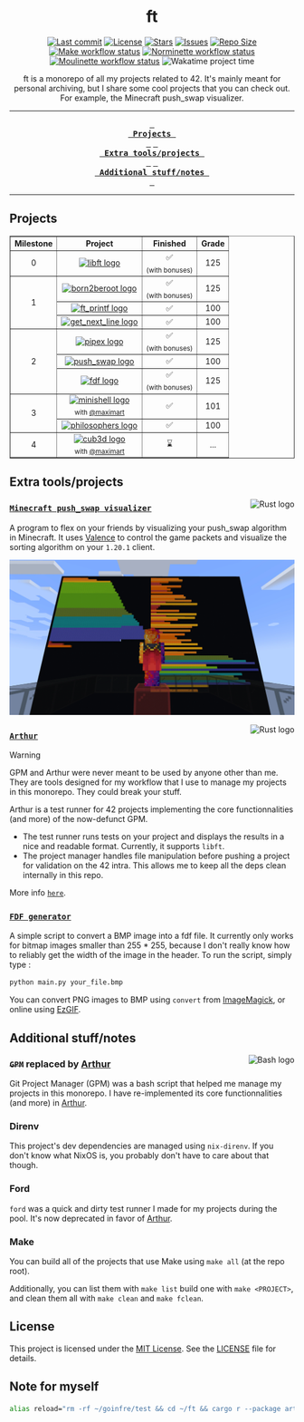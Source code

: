 <!-- *********************************************************************** -->
<!--                                                                         -->
<!--                                                      :::      ::::::::  -->
<!-- README.md                                          :+:      :+:    :+:  -->
<!--                                                  +:+ +:+         +:+    -->
<!-- By: elagouch <elagouch@student.42.fr>          +#+  +:+       +#+       -->
<!--                                              +#+#+#+#+#+   +#+          -->
<!-- Created: 2025/06/24 11:17:13 by elagouch          #+#    #+#            -->
<!-- Updated: 2025/06/24 11:17:25 by elagouch         ###   ########.fr      -->
<!--                                                                         -->
<!-- *********************************************************************** -->

<div align="center">
    <h1>ft</h1>
</div>

<div align="center">
  <p>
    <a href="https://github.com/airone01/ft/pulse"><img alt="Last commit" src="https://img.shields.io/github/last-commit/airone01/ft?style=flat-square&logo=starship&color=8bd5ca&logoColor=D9E0EE&labelColor=302D41"/></a>
    <a href="https://github.com/airone01/ft/blob/main/LICENSE"><img alt="License" src="https://img.shields.io/github/license/airone01/ft?style=flat-square&logo=unlicense&color=ee999f&logoColor=D9E0EE&labelColor=302D41" /></a>
    <a href="https://github.com/airone01/ft/stargazers"><img alt="Stars" src="https://img.shields.io/github/stars/airone01/ft?style=flat-square&logo=githubsponsors&color=c69ff5&logoColor=D9E0EE&labelColor=302D41" /></a>
    <a href="https://github.com/airone01/ft/issues"><img alt="Issues" src="https://img.shields.io/github/issues/airone01/ft?style=flat-square&logo=bilibili&color=F5E0DC&logoColor=D9E0EE&labelColor=302D41" /></a>
    <a href="https://github.com/airone01/ft"><img alt="Repo Size" src="https://img.shields.io/github/repo-size/airone01/ft?color=%23DDB6F2&label=SIZE&logo=codesandbox&style=flat-square&logoColor=D9E0EE&labelColor=302D41" /></a><br />
    <a href="https://github.com/airone01/ft/actions/workflows/make.yml"><img alt="Make workflow status" src="https://img.shields.io/github/actions/workflow/status/airone01/ft/make.yml?style=flat-square&logo=github&logoColor=D9E0EE&labelColor=302D41" /></a>
    <a href="https://github.com/airone01/ft/actions/workflows/norminette.yml"><img alt="Norminette workflow status" src="https://img.shields.io/github/actions/workflow/status/airone01/ft/norminette.yml?style=flat-square&logo=github&logoColor=D9E0EE&labelColor=302D41" /></a>
    <a href="https://github.com/airone01/ft/actions/workflows/moulinette.yml"><img alt="Moulinette workflow status" src="https://img.shields.io/github/actions/workflow/status/airone01/ft/moulinette.yml?style=flat-square&logo=github&logoColor=D9E0EE&labelColor=302D41" /></a>
    <img src="https://wakatime.com/badge/github/airone01/ft.svg?style=flat-square" alt="Wakatime project time">
  </p>
</div>

<div align="center">
  <a>
    ft is a monorepo of all my projects related to 42. It's mainly meant for personal archiving, but I share some cool projects that you can check out. For example, the Minecraft push_swap visualizer.
  </a>
</div>

---

<div align="center"><p>

[Projects]: #projects
[Extra tools/projects]: #extra-toolsprojects
[Additional stuff/notes]: #additional-stuffnotes

**[<kbd> <br> Projects <br> </kbd>][Projects]**
**[<kbd> <br> Extra tools/projects <br> </kbd>][Extra tools/projects]**
**[<kbd> <br> Additional stuff/notes <br> </kbd>][Additional stuff/notes]**

</p></div>

---

## Projects

<table border="1" align="center">
  <thead>
    <tr>
      <th><strong>Milestone</strong></th>
      <th><strong>Project</strong></th>
      <th><strong>Finished</strong></th>
      <th><strong>Grade</strong></th>
    </tr>
  </thead>
  <tbody>
    <tr align="center">
      <td>0</td>
      <td><a href="/milestone-0-libft/README.md"><img src="https://github.com/ayogun/42-project-badges/raw/main/badges/libftm.png" alt="libft logo"></a></td>
      <td>
        ✅<br>
        <sub>(with bonuses)</sub>
      </td>
      <td>125</td>
    </tr>
    <tr align="center">
      <td rowspan="3">1</td>
      <td><a href="/milestone-1-born2beroot/README.md"><img src="https://github.com/ayogun/42-project-badges/raw/main/badges/born2berootm.png" alt="born2beroot logo"></a></td>
      <td>
        ✅<br>
        <sub>(with bonuses)</sub>
      </td>
      <td>125</td>
    </tr>
    <tr align="center">
      <td><a href="/milestone-1-ft_printf/README.md"><img src="https://github.com/ayogun/42-project-badges/raw/main/badges/ft_printfe.png" alt="ft_printf logo"></a></td>
      <td>✅</td>
      <td>100</td>
    </tr>
    <tr align="center">
      <td><a href="/milestone-1-get_next_line/README.md"><img src="https://github.com/ayogun/42-project-badges/raw/main/badges/get_next_linee.png" alt="get_next_line logo"></a></td>
      <td>✅</td>
      <td>100</td>
    </tr>
    <tr align="center">
      <td rowspan="3">2</td>
      <td><a href="/milestone-2-pipex/README.md"><img src="https://github.com/ayogun/42-project-badges/raw/main/badges/pipexm.png" alt="pipex logo"></a></td>
      <td>
        ✅<br>
        <sub>(with bonuses)</sub>
      </td>
      <td>125</td>
    </tr>
    <tr align="center">
      <td><a href="/milestone-2-push_swap/README.md"><img src="https://github.com/ayogun/42-project-badges/raw/main/badges/push_swape.png" alt="push_swap logo"></a></td>
      <td>✅</td>
      <td>100</td>
    </tr>
    <tr align="center">
      <td><a href="/milestone-2-fdf/README.md"><img src="https://github.com/ayogun/42-project-badges/raw/main/badges/fdfm.png" alt="fdf logo"></a></td>
      <td>
        ✅<br>
        <sub>(with bonuses)</sub>
      </td>
      <td>125</td>
    </tr>
    <tr align="center">
      <td rowspan=2>3</td>
      <td>
          <a href="/milestone-3-minishell/README.md"><img src="https://github.com/ayogun/42-project-badges/raw/main/badges/minishelle.png" alt="minishell logo"></a><br>
          <sub>with <a href="https://github.com/Manomania/">@maximart</a></sub>
      </td>
      <td>✅</td>
      <td>101</td>
    </tr>
    <tr align="center">
      <td><a href="/milestone-3-philosophers/README.md"><img src="https://github.com/ayogun/42-project-badges/raw/main/badges/philosopherse.png" alt="philosophers logo"></a></td>
      <td>✅</td>
      <td>100</td>
    </tr>
    <tr align="center">
      <td rowspan=1>4</td>
      <td>
          <a href="/milestone-3-cub3d/README.md"><img src="https://github.com/ayogun/42-project-badges/raw/main/badges/cub3de.png" alt="cub3d logo"></a><br>
          <sub>with <a href="https://github.com/Manomania/">@maximart</a></sub>
      </td>
      <td>⌛</td>
      <td>...</td>
    </tr>
  </tbody>
</table>

## Extra tools/projects

<img alt="Rust logo" src="https://skillicons.dev/icons?i=rust" align="right" />

### [`Minecraft push_swap visualizer`](https://github.com/airone01/ft/tree/main/extra-push-swap-visualizer-minecraft)

A program to flex on your friends by visualizing your push_swap algorithm in
Minecraft. It uses [Valence](https://valence.rs/) to control the game packets
and visualize the sorting algorithm on your `1.20.1` client.

![In-game screenshot](/.github/assets/screenshot_1.webp)

<img alt="Rust logo" src="https://skillicons.dev/icons?i=rust" align="right" />

### [`Arthur`](/extra-arthur/README.md)

> [!WARNING]
> GPM and Arthur were never meant to be used by anyone other than me. They are
> tools designed for my workflow that I use to manage my projects in this
> monorepo. They could break your stuff.

Arthur is a test runner for 42 projects implementing the core functionnalities
(and more) of the now-defunct GPM.

- The test runner runs tests on your project and displays the results in a nice
  and readable format. Currently, it supports `libft`.
- The project manager handles file manipulation before pushing a project for
  validation on the 42 intra. This allows me to keep all the deps clean
  internally in this repo.

More info [`here`](/extra-arthur/README.md).

### [`FDF generator`](/extra-fdf-bmp-converter/README.md)

A simple script to convert a BMP image into a fdf file. It currently only works
for bitmap images smaller than 255 \* 255, because I don't really know how to
reliably get the width of the image in the header. To run the script, simply
type :

```sh
python main.py your_file.bmp
```

You can convert PNG images to BMP using `convert` from
[ImageMagick](https://imagemagick.org/), or online using
[EzGIF](https://ezgif.com/png-to-bmp).

## Additional stuff/notes

<img alt="Bash logo" src="https://skillicons.dev/icons?i=bash" align="right" />

### ~~`GPM`~~ replaced by [Arthur](#arthur)

Git Project Manager (GPM) was a bash script that helped me manage my projects in
this monorepo. I have re-implemented its core functionnalities (and more) in
[Arthur](#arthur).

### Direnv

This project's dev dependencies are managed using `nix-direnv`. If you don't
know what NixOS is, you probably don't have to care about that though.

### Ford

`ford` was a quick and dirty test runner I made for my projects during the pool.
It's now deprecated in favor of [Arthur](#arthur).

### Make

You can build all of the projects that use Make using `make all` (at the repo
root).

Additionally, you can list them with `make list` build one with
`make <PROJECT>`, and clean them all with `make clean` and `make fclean`.

## License

This project is licensed under the [MIT License](LICENSE). See the
[LICENSE](LICENSE) file for details.

## Note for myself

```bash
alias reload="rm -rf ~/goinfre/test && cd ~/ft && cargo r --package arthur -- p s milestone-2-fdf https://github.com/airone01/gpm-test && git clone https://github.com/airone01/gpm-test ~/goinfre/test && cd ~/goinfre/test && make all bonus"
```
